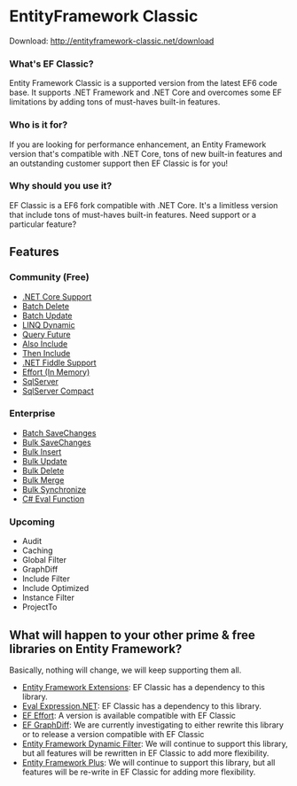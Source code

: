 # EntityFramework Classic

Download: http://entityframework-classic.net/download

### What's EF Classic?
Entity Framework Classic is a supported version from the latest EF6 code base. It supports .NET Framework and .NET Core and overcomes some EF limitations by adding tons of must-haves built-in features.

### Who is it for?
If you are looking for performance enhancement, an Entity Framework version that's compatible with .NET Core, tons of new built-in features and an outstanding customer support then EF Classic is for you!

### Why should you use it?
EF Classic is a EF6 fork compatible with .NET Core. It's a limitless version that include tons of must-haves built-in features. Need support or a particular feature? 

## Features

### Community (Free)
- [.NET Core Support](http://entityframework-classic.net/net-core)
- [Batch Delete](http://entityframework-classic.net/delete-from-query)
- [Batch Update](http://entityframework-classic.net/update-from-query)
- [LINQ Dynamic](http://entityframework-classic.net/linq-dynamic)
- [Query Future](http://entityframework-classic.net/query-future)
- [Also Include](http://entityframework-classic.net/also-include)
- [Then Include](http://entityframework-classic.net/then-include)
- [.NET Fiddle Support](http://entityframework-classic.net/net-fiddle)
- [Effort (In Memory)](http://entityframework-classic.net/provider-effort-inmemory)
- [SqlServer](http://entityframework-classic.net/provider-sql-server)
- [SqlServer Compact](http://entityframework-classic.net/provider-sqlserver-compact)

### Enterprise
- [Batch SaveChanges](http://entityframework-classic.net/batch-save-changes)
- [Bulk SaveChanges](http://entityframework-classic.net/bulk-save-changes)
- [Bulk Insert](http://entityframework-classic.net/bulk-insert)
- [Bulk Update](http://entityframework-classic.net/bulk-update)
- [Bulk Delete](http://entityframework-classic.net/bulk-delete)
- [Bulk Merge](http://entityframework-classic.net/bulk-merge)
- [Bulk Synchronize](http://entityframework-classic.net/bulk-synchronize)
- [C# Eval Function](http://entityframework-classic.net/csharp-eval-function)

### Upcoming
- Audit
- Caching
- Global Filter
- GraphDiff
- Include Filter
- Include Optimized
- Instance Filter
- ProjectTo

## What will happen to your other prime & free libraries on Entity Framework?
Basically, nothing will change, we will keep supporting them all.

- [Entity Framework Extensions](http://entityframework-extensions.net/): EF Classic has a dependency to this library.
- [Eval Expression.NET](http://eval-expression.net/): EF Classic has a dependency to this library.
- [EF Effort](https://www.nuget.org/packages/Z.EntityFramework.Classic.Effort/): A version is available compatible with EF Classic
- [EF GraphDiff](https://github.com/zzzprojects/GraphDiff): We are currently investigating to either rewrite this library or to release a version compatible with EF Classic
- [Entity Framework Dynamic Filter](http://entityframework-dynamicfilters.net/): We will continue to support this library, but all features will be rewritten in EF Classic to add more flexibility.
- [Entity Framework Plus](http://entityframework-plus.net/): We will continue to support this library, but all features will be re-write in EF Classic for adding more flexibility.
